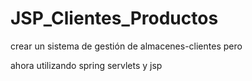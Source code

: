 # JSP_Clientes_Productos

crear un sistema de gestión de almacenes-clientes pero

ahora utilizando spring servlets y jsp
